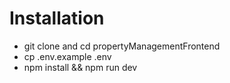 # Installation

- git clone and cd propertyManagementFrontend
- cp .env.example .env
- npm install && npm run dev